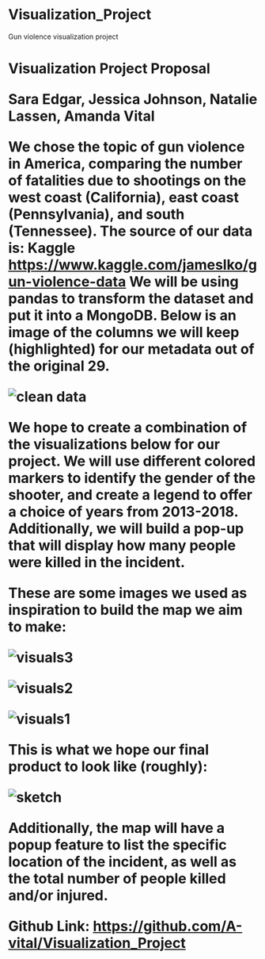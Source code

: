 # Visualization_Project
Gun violence visualization project

<h1>Visualization Project Proposal

Sara Edgar, Jessica Johnson, Natalie Lassen, Amanda Vital


We chose the topic of gun violence in America, comparing the number of fatalities due to shootings on the west coast (California), east coast (Pennsylvania), and south (Tennessee). 
The source of our data is:
Kaggle https://www.kaggle.com/jameslko/gun-violence-data
We will be using pandas to transform the dataset and put it into a MongoDB. Below is an image of the columns we will keep (highlighted) for our metadata out of the original 29. 


![clean data](https://user-images.githubusercontent.com/71558024/106074052-34817080-60d9-11eb-8bf6-4d45750f96bf.png)


We hope to create a combination of the visualizations below for our project. We will use different colored markers to identify the gender of the shooter, and create a legend to offer a choice of years from 2013-2018. Additionally, we will build a pop-up that will display how many people were killed in the incident.
 
 
These are some images we used as inspiration to build the map we aim to make:

![visuals3](https://user-images.githubusercontent.com/71558024/106074116-4c58f480-60d9-11eb-83b2-1073d89ba58f.png)

![visuals2](https://user-images.githubusercontent.com/71558024/106074119-4e22b800-60d9-11eb-8713-a5bb6276367a.png)

![visuals1](https://user-images.githubusercontent.com/71558024/106074124-4fec7b80-60d9-11eb-9c41-317456fb440f.png)

 
This is what we hope our final product to look like (roughly):

![sketch](https://user-images.githubusercontent.com/71558024/106074231-77dbdf00-60d9-11eb-81e5-b6140ffbc29d.png)


Additionally, the map will have a popup feature to list the specific location of the incident, as well as the total number of people killed and/or injured.

Github Link:
https://github.com/A-vital/Visualization_Project


